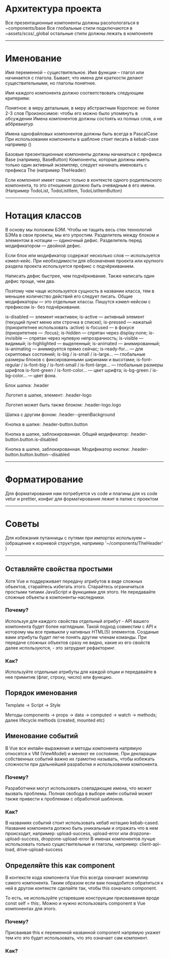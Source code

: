 # Архитектура проекта

Все презентационные компоненты должны расопологаться в ~components/base
Все глобальные стили подключаются в ~assets/scss/\_global остальные стили должны лежать в компоненте

---

# Именование

Имя переменной – существительное.
Имя функции – глагол или начинается с глагола. Бывает, что имена для краткости делают существительными, но глаголы понятнее.

Имя каждого компонента должно соответствовать следующим критериям:

Понятное: в меру детальным, в меру абстрактным
Короткое: не более 2-3 слов
Произносимое: чтобы его можно было упомянуть в обсуждении
Имена компонентов должны состоять из полных слов, а не аббревиатур

Имена однофайловых компонентов должны быть всегда в PascalCase
При использовании компоненты в шаблоне стоит писать в kebab-case например (<base-button></base-button>)

Базовые презентационные компоненты должны начинаться с префикса Base (например, BaseButton)
Компоненты, которые должны иметь только один активный экземпляр, следует начинать именовать с префикса The (например TheHeader)

Если компонент имеет смысл только в контексте одного родительского компонента, то это отношение должно быть очевидным в его имени. (Например TodoList, TodoListItem, TodoListItemButton)

---

# Нотация классов

В основу мы положим БЭМ. Чтобы не тащить весь стек технологий БЭМа в свои проекты, мы его упростим.
Разделитель между блоком и элементом в нотации — одиночный дефис. Разделитель перед модификатором — двойной дефис.

Если блок или модификатор содержат несколько слов — используется кэмел-кейс.
При необходимости для обозначения проекта или крупного раздела проекта используется префикс с подчёркиванием.

Написать дефис быстрее, чем подчёркивание. Также написать один дефис проще, чем два.

Поэтому чем чаще используется сущность в названии класса, тем в меньшее количество действий его следует писать.
Общие модификаторы — это отдельные классы. Пишутся кэмел-кейсом с префиксом is- без подчёркивания.

is-disabled — элемент неактивен;
is-active — активный элемент (текущий пункт меню или строчка в списке);
is-pressed — нажатый (приоритетнее использовать :active)
is-focused — в фокусе (приоритетнее — :focus);
is-hidden — спрятан через display:none;
is-invisible — спрятан через нулевую непрозрачность;
is-visible — видимый;
is-highlighted — выделенный;
is-animated — анимированный;
is-animating — анимируется прямо сейчас;
is-ready-for… — для скриптовых состояний;
is-big / is-small / is-large… — глобальные размеры блоков с фиксированными ширинами и высотами;
is-font-regular / is-font-big / is-font-small / is-font-large… — глобальные размеры шрифтов
is-font-green / is-font-color… — цвет шрифта;
is-bg-green / is-bg-color… — цвет фона.

Блок шапка:
.header

Логотип в шапке, элемент:
.header-logo

Логотип может быть также блоком:
.header-logo.logo

Шапка с другим фоном:
.header--greenBackground

Кнопка в шапке:
.header-button.button

Кнопка в шапке, заблокированная. Общий модификатор:
.header-button.button.is-disabled

Кнопка в шапке, заблокированная. Модификатор кнопки:
.header-button.button.button--disabled

---

# Форматирование

Для форматирования нам потребуется vs code и плагины для vs code vetur и prettier, конфиг для форматирования лежит в папке с проектом

---

# Советы

Для избежания путанницы с путями при импортах используем ~ (обращение к корневой структуре, например '~/components/TheHeader' )

---

## Оставляйте свойства простыми

Хотя Vue и поддерживает передачу атрибутов в виде сложных объектов, старайтесь избегать этого. Старайтесь ограничиться простыми типами JavaScript и функциями для этого. Не передавайте сложные объекты в компоненты-наследники.

### Почему?

Используя для каждого свойства отдельный атрибут - API вашего компонента будет более наглядным.
Такой подход совместим с API к которому мы все привыкли у нативных HTML(5) элементов.
Созданые вами атрибуты будет легче понять другим членам команды.
При передаче сложных объектов сразу не видно, какие из его свойств далее используются, - это затруднит рефакторинг.

### Как?

Используйте отдельные атрибуты для каждой опции и передавайте в нее примитив (флаг, строку, число) или функцию.

<!-- правильно -->

<range-slider
  :values="[10, 20]"
  min="0"
  max="100"
  step="5"
  :on-slide="updateInputs"
  :on-end="updateResults">
</range-slider>

<!-- неправильно -->

<range-slider :config="complexConfigObject"></range-slider>

## Порядок именования

Template -> Script -> Style

Методы components -> props -> data -> computed -> watch -> methods; далее lifecycle methods (created, mounted etc)

<script type="text/javascript">
  export default {
    // обязательно не забываем имя к.
    name: 'RangeSlider',
    // можем использовать композицию уже существующих к.
    extends: {},
    // перечисление свойств и переменных
    props: {
  bar: {}, // еще лучше если по-алфавиту
  foo: {},
  fooBar: {},
  },
    data() {},
    computed: {},
    // когда внутри используются другие к.
    components: {},
    // методы
    watch: {},
    methods: {},
    // методы жизненного цикла к.
    beforeCreate() {},
    mounted() {},
};
</script>

## Именование событий

В Vue все инлайн-выражения и методы компонента напрямую относятся к VM (ViewModel) и меняют ее состояние. При декларации собственных событий важно их грамотно называть, чтобы избежать сложности при дальнейшей разработке и использовании компонента.

### Почему?

Разработчики могут использовать совпадающие имена, что может вызвать проблемы.
Полная свобода в выборе имён событий может также привести к проблемам с обработкой шаблонов.

### Как?

В названиях событий стоит использовать кебаб нотацию kebab-cased.
Название компонента должно быть уникальным и отражать что в нем происходит, например: upload-success, upload-error или dropzone-upload-success, dropzone-upload-error
В именах компонентов лучше использовать только существительные и глаголы, например: client-api-load, drive-upload-success

## Определяйте this как component

В контексте кода компонента Vue this всегда означает экземпляр самого компонента. Таким образом если вам понадобится обратиться к ней в другом контексте сделайте так, чтобы this означало component.

То есть, не используйте устаревшие конструкции присваивания вроде const self = this;. Можно и нужно использовать component в Vue компонентах для этого.

### Почему?

Присваивая this к переменной названной component напрямую укажет тем кто это будет использовать, что это означает сам компонент.

### Как?

<script type="text/javascript">
export default {
  methods: {
    hello() {
      return 'hello';
    },
    printHello() {
      console.log(this.hello());
    }
  }
};
</script>

<!-- неправильно -->
<script type="text/javascript">
export default {
  methods: {
    hello() {
      return 'hello';
    },
    printHello() {
      const self = this; // не нужно
      console.log(self.hello());
    },
  },
};
</script>
